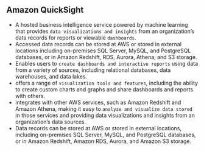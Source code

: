 Amazon QuickSight
---

- A hosted business intelligence service powered by machine learning that provides `data visualizations and insights` from an organization’s data records for reports or viewable `dashboards`.
- Accessed data records can be stored at AWS or stored in external locations including on-premises SQL Server, MySQL, and PostgreSQL databases, or in Amazon Redshift, RDS, Aurora, Athena, and S3 storage.
- Enables users to `create dashboards and interactive reports` using data from a variety of sources, including relational databases, data warehouses, and data lakes.
- offers a range of `visualization tools and features`, including the ability to create custom charts and graphs and share dashboards and reports with others.
- integrates with other AWS services, such as Amazon Redshift and Amazon Athena, making it easy to `analyze and visualize data stored` in those services and providing data visualizations and insights from an organization’s data sources.
- Data records can be stored at AWS or stored in external locations, including on-premises SQL Server, MySQL, and PostgreSQL databases, or in Amazon Redshift, Amazon RDS, Aurora, and Amazon S3 storage.
